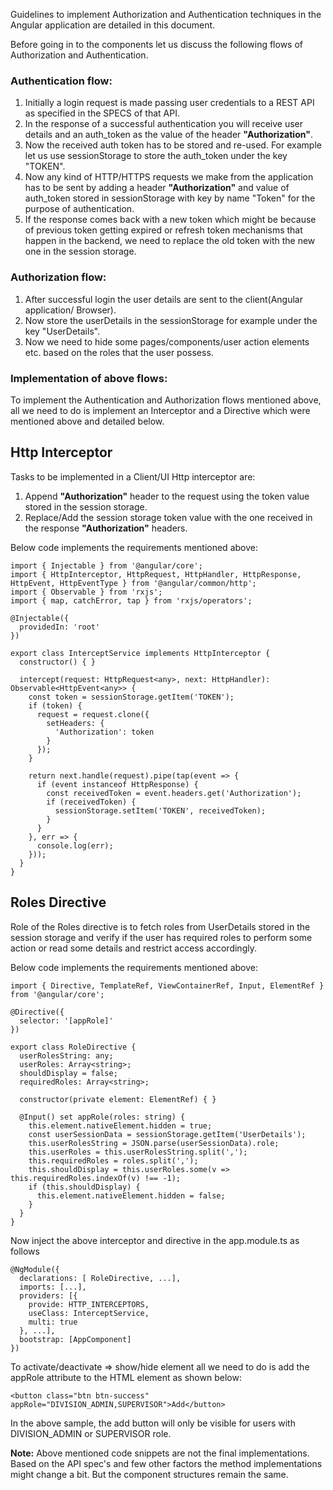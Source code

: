 Guidelines to implement Authorization and Authentication techniques in the Angular application are detailed in this document.

Before going in to the components let us discuss the following flows of Authorization and Authentication.

### Authentication flow:
1. Initially a login request is made passing user credentials to a REST API as specified in the SPECS of that API.
2. In the response of a successful authentication you will receive user details and an auth_token as the value of the header **"Authorization"**.
3. Now the received auth token has to be stored and re-used. For example let us use sessionStorage to store the auth_token under the key "TOKEN".
4. Now any kind of HTTP/HTTPS requests we make from the application has to be sent by adding a header **"Authorization"** and value of auth_token stored in sessionStorage with key by name "Token" for the purpose of authentication.
5. If the response comes back with a new token which might be because of previous token getting expired or refresh token mechanisms that happen in the backend, we need to replace the old token with the new one in the session storage.

### Authorization flow:
1. After successful login the user details are sent to the client(Angular application/ Browser).
2. Now store the userDetails in the sessionStorage for example under the key "UserDetails".
3. Now we need to hide some pages/components/user action elements etc. based on the roles that the user possess.

### Implementation of above flows:
To implement the Authentication and Authorization flows mentioned above, all we need to do is implement an Interceptor and a Directive which were mentioned above and detailed below.

## Http Interceptor

Tasks to be implemented in a Client/UI Http interceptor are:

1. Append **"Authorization"** header to the request using the token value stored in the session storage.
2. Replace/Add the session storage token value with the one received in the response **"Authorization"** headers.

Below code implements the requirements mentioned above:

```
import { Injectable } from '@angular/core';
import { HttpInterceptor, HttpRequest, HttpHandler, HttpResponse, HttpEvent, HttpEventType } from '@angular/common/http';
import { Observable } from 'rxjs';
import { map, catchError, tap } from 'rxjs/operators';

@Injectable({
  providedIn: 'root'
})

export class InterceptService implements HttpInterceptor {
  constructor() { }

  intercept(request: HttpRequest<any>, next: HttpHandler): Observable<HttpEvent<any>> {
    const token = sessionStorage.getItem('TOKEN');
    if (token) {
      request = request.clone({
        setHeaders: {
          'Authorization': token
        }
      });
    }

    return next.handle(request).pipe(tap(event => {
      if (event instanceof HttpResponse) {
        const receivedToken = event.headers.get('Authorization');
        if (receivedToken) {
          sessionStorage.setItem('TOKEN', receivedToken);
        }
      }
    }, err => {
      console.log(err);
    }));
  }
}
```

## Roles Directive
Role of the Roles directive is to fetch roles from UserDetails stored in the session storage and verify if the user has required roles to perform some action or read some details and restrict access accordingly.

Below code implements the requirements mentioned above:
```
import { Directive, TemplateRef, ViewContainerRef, Input, ElementRef } from '@angular/core';

@Directive({
  selector: '[appRole]'
})

export class RoleDirective {
  userRolesString: any;
  userRoles: Array<string>;
  shouldDisplay = false;
  requiredRoles: Array<string>;

  constructor(private element: ElementRef) { }

  @Input() set appRole(roles: string) {
    this.element.nativeElement.hidden = true;
    const userSessionData = sessionStorage.getItem('UserDetails');
    this.userRolesString = JSON.parse(userSessionData).role;
    this.userRoles = this.userRolesString.split(',');
    this.requiredRoles = roles.split(',');
    this.shouldDisplay = this.userRoles.some(v => this.requiredRoles.indexOf(v) !== -1);
    if (this.shouldDisplay) {
      this.element.nativeElement.hidden = false;
    }
  }
}

```

Now inject the above interceptor and directive in the app.module.ts as follows
```
@NgModule({
  declarations: [ RoleDirective, ...],
  imports: [...],
  providers: [{
    provide: HTTP_INTERCEPTORS,
    useClass: InterceptService,
    multi: true
  }, ...],
  bootstrap: [AppComponent]
})
```
To activate/deactivate => show/hide element all we need to do is add the appRole attribute to the HTML element as shown below:
```
<button class="btn btn-success" appRole="DIVISION_ADMIN,SUPERVISOR">Add</button>
```
In the above sample, the add button will only be visible for users with DIVISION_ADMIN or SUPERVISOR role.

**Note:** Above mentioned code snippets are not the final implementations. Based on the API spec's and few other factors the method implementations might change a bit. But the component structures remain the same.